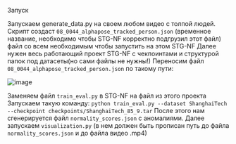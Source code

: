 Запуск

Запускаем generate_data.py на своем любом видео с толпой людей. Скрипт создаст `08_0044_alphapose_tracked_person.json` (временное название, необходимо чтобы STG-NF корректно подгрузил этот файл) файл со всем необходимым чтобы запустить на этом STG-NF
Далее нужен весь работающий проект STG-NF с чекпоинтами и структурой папок под датасеты(но сами файлы не нужны!)
Переносим файл `08_0044_alphapose_tracked_person.json` по такому пути:

![image](https://github.com/user-attachments/assets/49de67c7-9686-4b58-bb5f-7074a25bd266)

Заменяем файл `train_eval.py` в STG-NF на файл из этого проекта
Запускаем такую команду:
`python train_eval.py --dataset ShanghaiTech --checkpoint checkpoints/ShanghaiTech_85_9.tar`
После этого нам сгенерируется файл `normality_scores.json` с аномалиями.
Далее запускаем `visualization.py` (в нем должен быть прописан путь до файла `normality_scores.json` и до файла видео .mp4)
